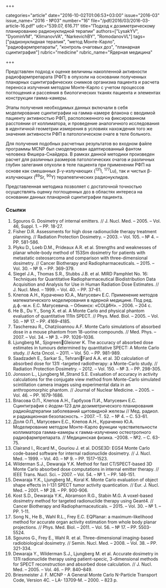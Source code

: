 +++

categories="article"
date="2016-10-02T01:06:53+03:00"
issue="2016-03"
issue_name="2016 - №03"
number="16"
file="/pdf/2016/03/2016-03-article-16.pdf"
udc="539.07, 616.71"
title="Подход к дозиметрическому планированию радионуклидной терапии"
authors=["LysakYV", "DyominVM", "KlimanovVA", "NarkevichBY", "RomodanovVL"]
tags=["радионуклидная терапия", "метод Монте-Карло", "радиофармпрепараты", "контроль очаговых доз", "планарная сцинтиграфия"]
rubric="medicine"
rubric_name="Ядерная медицина"

+++

Представлен подход к оценке величины накопленной активности радиофармпрепарата (РФП) в опухоли на основании полученных планарных сцинтиграфических снимков организма пациента и расчета переноса излучения методом Монте-Карло с учетом процессов поглощения и рассеяния в биологических тканях пациента и элементах конструкции гамма-камеры. 

Этапы получения необходимых данных включали в себя моделирование сцинтиграфии на гамма-камере флакона с вводимой пациенту активностью РФП, расположенного на фиксированном расстоянии от коллиматора, и проведение аналогичного исследования в идентичной геометрии измерения в условиях нахождения того же значения активности РФП в патологическом очаге в теле больного. 

Для получения подобных расчетных результатов во входном файле программы MCNP был смоделирован адаптированный фантом человека Фишера-Снайдера. В рамках данной методики произведен расчет для различных размеров патологических очагов и различных глубин залегания опухоли в теле пациента при применении РФП на основе как смешанных β-γ-излучающих (<sup>131</sup>I, <sup>177</sup>Lu), так и чистых β-излучающих (<sup>89</sup>Sr, <sup>90</sup>Y) терапевтических радионуклидов. 

Представленная методика позволяет с достаточной точностью осуществлять оценку поглощенных доз в областях интереса на основании данных планарной сцинтиграфии пациента.

### Ссылки

1. Sgouros G. Dosimetry of internal emitters. // J. Nucl. Med. – 2005. – Vol. 46, Suppl. 1. – PP. 18-27.
2. Fisher D.R. Assessments for high dose radionuclide therapy treatment planning. // Radiation Protection Dosimetry. – 2003. – Vol. 105. – № 4. – PP. 581-586.
3. Plyku D., Loeb D.M., Prideaux A.R. et al. Strengths and weaknesses of planar whole-body method of 153Sm dosimetry for patients with metastatic osteosarcoma and comparison with three-dimensional dosimetry. // Cancer Biotherapy and Radiopharmaceuticals. – 2015. – Vol. 30. – № 9. – PP. 369-379.
4. Siegel J.A., Thomas S.R., Stubbs J.B. et al. MIRD Pamphlet No. 16: Techniques for Quantitative Radiopharmaceutical Biodistribution Data Acquisition and Analysis for Use in Human Radiation Dose Estimates. // J. Nucl. Med. – 1999. – Vol. 40. – PP. 37-61.
5. Клепов А.Н., Кураченко Ю.А., Матусевич Е.С. Применение методов математического моделирования в ядерной медицине. Под ред. д.ф.-м.н. Е.С. Матусевича. – Обнинск: «СОЦИН». – 2006. – 204 с.
6. He B., Du Y., Song X. et al. A Monte Carlo and physical phantom evaluation of quantitative 111In SPECT. // Phys. Med. Biol. – 2005. – Vol. 50. – № 17. – PP. 4169–4185.
7. Taschereau R., Chatziioannou A.F. Monte Carlo simulations of absorbed dose in a mouse phantom from 18-uorine compounds. // Med. Phys. – 2007. – Vol. 34. – № 3. – PP. 1026–1036.
8. Ljungberg M., SjogreenGleisner K. The accuracy of absorbed dose estimates in tumours determined by quantitative SPECT: A Monte Carlo study. // Acta Oncol. – 2011. – Vol. 50. – PP. 981-989.
9. Saadzadeh E., Sarkar S., TehraniFard A.A. et al. 3D calculation of absorbed dose for 131I -targeted radiotherapy: a Monte-Carlo study. // Radiation Protection Dosimetry. – 2012. – Vol. 150. – № 3. – PP. 298-305.
10. Jonsson L., Ljungberg M.,Strand S.E. Evaluation of accuracy in activity calculations for the conjugate view method from Monte-Carlo simulated scintillation camera images using experimental data in an anthropomorphic phantom. // Journal of Nuclear Medicine. – 2005. – Vol. 46. – PP. 1679-1686.
11. Власова О.П., Клепов А.Н., Гарбузов П.И., Матусевич Е.С. Сцинтиграфия с йодом-123 для дозиметрического планирования радиойодтерапии заболеваний щитовидной железы // Мед. радиол. и радиационная безопасность. – 2007. –Т. 52. – № 4. – С. 53-61.
12. Доля О.П., Матусевич Е.С., Клепов А.Н., Кураченко Ю.А. Моделирование методом Монте-Карло функции чувствительности коллиматора гамма-камеры к гамма-излучению остеотропного радиофармпрепарата. // Медицинская физика. –2008. – №2. – С. 63-75.
13. Clairand I., Ricard M., Gouriou J. et al. DOSE3D: EGS4 Monte Carlo code-based software for internal radionuclide dosimetry. // J. Nucl. Med. – 1999. – Vol. 40. – № 9. – PP. 1517–1523.
14. Wilderman S.J., Dewaraja Y.K. Method for fast CT/SPECT-based 3D Monte Carlo absorbed dose computations in internal emitter therapy. // IEEE Trans. Nucl. Sci. – 2007. – Vol. 54. – № 1. – PP. 146-151.
15. Dewaraja Y.K., Ljungberg M., Koral K. Monte Carlo evaluation of object shape effects in I-131 SPECT tumor activity quantication. // Eur. J. Nucl. Med. – 2001. – № 28. – PP. 900-906.
16. Kost S.D., Dewaraja Y.K., Abramson R.G., Stabin M.G. A voxel-based dosimetry method for targeted radionuclide therapy using Geant4. // Cancer Biotherapy and Radiopharmaceuticals. – 2015. – Vol. 30. – № 1. – PP. 1-11.
17. Song N., He B., Wahl R.L., Frey E.C. EQPlanar: a maximum-likelihood method for accurate organ activity estimation from whole body planar projections. // Phys. Med. Biol. – 2011. – Vol. 56. – № 17. – PP. 5503-5524.
18. Sgouros G., Frey E., Wahl R. et al. Three-dimensional imaging-based radiobiological dosimetry. // Semin. Nucl. Med. – 2008. – Vol. 38. – PP. 321-334.
19. Dewaraja Y., Wilderman S.J., Ljungberg M. et al. Accurate dosimetry in 131I radionuclide therapy using patient-specic, 3-dimensional methods for SPECT reconstruction and absorbed dose calculation. // J. Nucl. Med. – 2005. – Vol. 46. – PP. 840–849.
20. Briesmeister J. F. MCNP - A General Monte Carlo N-Particle Transport Code, Version 4C. – LA- 13709-M. – 2000. – 823 p.